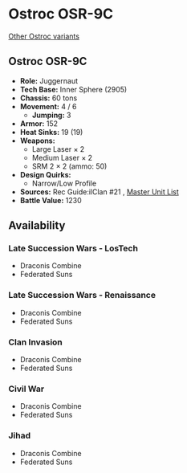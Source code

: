 # Ostroc OSR-9C 

[Other Ostroc variants](../ostroc.md) 

## Ostroc OSR-9C 

- **Role:** Juggernaut 
- **Tech Base:** Inner Sphere (2905) 
- **Chassis:** 60 tons 
- **Movement:** 4 / 6 
  - **Jumping:** 3 
- **Armor:** 152 
- **Heat Sinks:** 19 (19) 
- **Weapons:** 
  - Large Laser × 2 
  - Medium Laser × 2 
  - SRM 2 × 2 (ammo: 50) 
- **Design Quirks:** 
  - Narrow/Low Profile 
- **Sources:** Rec Guide:ilClan #21 , [Master Unit List](http://masterunitlist.info/Unit/Details/8356) 
- **Battle Value:** 1230 

## Availability 

### Late Succession Wars - LosTech 

- Draconis Combine 
- Federated Suns 

### Late Succession Wars - Renaissance 

- Draconis Combine 
- Federated Suns 

### Clan Invasion 

- Draconis Combine 
- Federated Suns 

### Civil War 

- Draconis Combine 
- Federated Suns 

### Jihad 

- Draconis Combine 
- Federated Suns 

